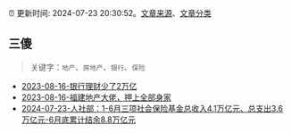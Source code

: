 :alarm_clock: 更新时间: 2024-07-23 20:30:52。[文章来源](/README.md)、[文章分类](/TAGS.md)

## 三傻


> 关键字：`地产`、`房地产`、`银行`、`保险`



- [2023-08-16-银行理财少了2万亿](https://www.aicaijing.com.cn/article/18565) 
- [2023-08-16-福建地产大佬，押上全部身家](https://www.aicaijing.com.cn/article/18567) 
- [2024-07-23-人社部：1-6月三项社会保险基金总收入4.1万亿元、总支出3.6万亿元-6月底累计结余8.8万亿元](https://www.cls.cn/detail/1741315) 
